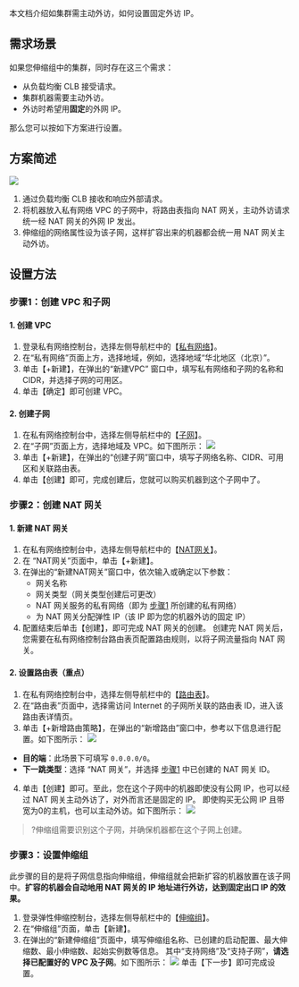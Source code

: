 本文档介绍如集群需主动外访，如何设置固定外访 IP。


## 需求场景

如果您伸缩组中的集群，同时存在这三个需求：
- 从负载均衡 CLB 接受请求。
- 集群机器需要主动外访。
- 外访时希望用**固定**的外网 IP。

那么您可以按如下方案进行设置。

## 方案简述
![](https://main.qcloudimg.com/raw/645411d191ecdf976ed11d5a11cd69aa.png)
1. 通过负载均衡 CLB 接收和响应外部请求。
2. 将机器放入私有网络 VPC 的子网中，将路由表指向 NAT 网关，主动外访请求统一经 NAT 网关的外网 IP 发出。
3. 伸缩组的网络属性设为该子网，这样扩容出来的机器都会统一用 NAT 网关主动外访。



## 设置方法

### 步骤1：创建 VPC 和子网

#### 1. 创建 VPC<span id="createVPC"></span>
1. 登录私有网络控制台，选择左侧导航栏中的【[私有网络](https://console.cloud.tencent.com/vpc/)】。
2. 在“私有网络”页面上方，选择地域，例如，选择地域“华北地区（北京）”。
3. 单击【+新建】，在弹出的“新建VPC” 窗口中，填写私有网络和子网的名称和 CIDR，并选择子网的可用区。
4. 单击【确定】即可创建 VPC。


#### 2. 创建子网
1. 在私有网络控制台中，选择左侧导航栏中的【[子网](https://console.cloud.tencent.com/vpc/subnet)】。
2. 在“子网”页面上方，选择地域及 VPC。如下图所示：
![](https://main.qcloudimg.com/raw/8c04a129eabe941ad8ef9758347e028f.png)
2. 单击【+新建】，在弹出的“创建子网”窗口中，填写子网络名称、CIDR、可用区和关联路由表。
3. 单击【创建】即可，完成创建后，您就可以购买机器到这个子网中了。


### 步骤2：创建 NAT 网关
#### 1. 新建 NAT 网关<span id="createNAT"></span>
1. 在私有网络控制台中，选择左侧导航栏中的【[NAT网关](https://console.cloud.tencent.com/vpc/nat)】。
2. 在 “NAT网关”页面中，单击【+新建】。
3. 在弹出的“新建NAT网关”窗口中，依次输入或确定以下参数：
	- 网关名称
	- 网关类型（网关类型创建后可更改）
	- NAT 网关服务的私有网络（即为 [步骤1](#createVPC) 所创建的私有网络）
	- 为 NAT 网关分配弹性 IP（该 IP 即为您的机器外访的固定 IP）
3. 配置结束后单击【创建】，即可完成 NAT 网关的创建。
创建完 NAT 网关后，您需要在私有网络控制台路由表页配置路由规则，以将子网流量指向 NAT 网关。

#### **2. 设置路由表（重点）**
1. 在私有网络控制台中，选择左侧导航栏中的【[路由表](https://console.cloud.tencent.com/vpc/route)】。
2. 在“路由表”页面中，选择需访问 Internet 的子网所关联的路由表 ID，进入该路由表详情页。
3. 单击【+新增路由策略】，在弹出的“新增路由”窗口中，参考以下信息进行配置。如下图所示：
![](https://main.qcloudimg.com/raw/e5029e42a6570c26814375f2264a7f4b.png)
 - **目的端**：此场景下可填写 `0.0.0.0/0`。
 - **下一跳类型**：选择 “NAT 网关”，并选择 [步骤1](#createNAT) 中已创建的 NAT 网关 ID。
4. 单击【创建】即可。至此，您在这个子网中的机器即使没有公网 IP，也可以经过 NAT 网关主动外访了，对外而言还是固定的 IP。
即使购买无公网 IP 且带宽为0的主机，也可以主动外访。如下图所示：
![](https://mc.qcloudimg.com/static/img/17ed153e06272885b56764781d9ab581/49.jpg)
>?伸缩组需要识别这个子网，并确保机器都在这个子网上创建。
>

### 步骤3：设置伸缩组
此步骤的目的是将子网信息指向伸缩组，伸缩组就会把新扩容的机器放置在该子网中。**扩容的机器会自动地用 NAT 网关的 IP 地址进行外访，达到固定出口 IP 的效果。**
1. 登录弹性伸缩控制台，选择左侧导航栏中的【[伸缩组](https://console.cloud.tencent.com/autoscaling/group)】。
2. 在“伸缩组”页面，单击【新建】。
3. 在弹出的“新建伸缩组”页面中，填写伸缩组名称、已创建的启动配置、最大伸缩数、最小伸缩数、起始实例数等信息。
其中“支持网络”及“支持子网”，**请选择已配置好的 VPC 及子网**。如下图所示：
![](https://main.qcloudimg.com/raw/f752a1ae61b9a49c97d50626f33f76da.png)
单击【下一步】即可完成设置。
